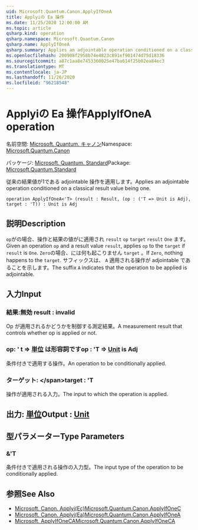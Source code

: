 ```yaml
---
uid: Microsoft.Quantum.Canon.ApplyIfOneA
title: Applyiの Ea 操作
ms.date: 11/25/2020 12:00:00 AM
ms.topic: article
qsharp.kind: operation
qsharp.namespace: Microsoft.Quantum.Canon
qsharp.name: ApplyIfOneA
qsharp.summary: Applies an adjointable operation conditioned on a classical result value being one.
ms.openlocfilehash: 200908f2958b74e4823c891ef901474d75d18336
ms.sourcegitcommit: a87c1aa8e7453360025e47ba614f25b02ea84ec3
ms.translationtype: MT
ms.contentlocale: ja-JP
ms.lasthandoff: 11/26/2020
ms.locfileid: "96218548"
---
```

# <a name="applyifonea-operation"></a><span data-ttu-id="b3b8f-102">Applyiの Ea 操作</span><span class="sxs-lookup"><span data-stu-id="b3b8f-102">ApplyIfOneA operation</span></span>

<span data-ttu-id="b3b8f-103">名前空間: [Microsoft. Quantum. キャノン](xref:Microsoft.Quantum.Canon)</span><span class="sxs-lookup"><span data-stu-id="b3b8f-103">Namespace: [Microsoft.Quantum.Canon](xref:Microsoft.Quantum.Canon)</span></span>

<span data-ttu-id="b3b8f-104">パッケージ: [Microsoft. Quantum. Standard](https://nuget.org/packages/Microsoft.Quantum.Standard)</span><span class="sxs-lookup"><span data-stu-id="b3b8f-104">Package: [Microsoft.Quantum.Standard](https://nuget.org/packages/Microsoft.Quantum.Standard)</span></span>


<span data-ttu-id="b3b8f-105">従来の結果値が1である adjointable 操作を適用します。</span><span class="sxs-lookup"><span data-stu-id="b3b8f-105">Applies an adjointable operation conditioned on a classical result value being one.</span></span>

```qsharp
operation ApplyIfOneA<'T> (result : Result, (op : ('T => Unit is Adj), target : 'T)) : Unit is Adj
```


## <a name="description"></a><span data-ttu-id="b3b8f-106">説明</span><span class="sxs-lookup"><span data-stu-id="b3b8f-106">Description</span></span>

<span data-ttu-id="b3b8f-107">`op`がの場合、操作と結果の値がに適用され `result` `op` `target` `result` `One` ます。</span><span class="sxs-lookup"><span data-stu-id="b3b8f-107">Given an operation `op` and a result value `result`, applies `op` to the `target` if `result` is `One`.</span></span> <span data-ttu-id="b3b8f-108">`Zero`の場合、には何も起こりません `target` 。</span><span class="sxs-lookup"><span data-stu-id="b3b8f-108">If `Zero`, nothing happens to the `target`.</span></span>
<span data-ttu-id="b3b8f-109">サフィックスは、 `A` 適用される操作が adjointable であることを示します。</span><span class="sxs-lookup"><span data-stu-id="b3b8f-109">The suffix `A` indicates that the operation to be applied is adjointable.</span></span>

## <a name="input"></a><span data-ttu-id="b3b8f-110">入力</span><span class="sxs-lookup"><span data-stu-id="b3b8f-110">Input</span></span>

### <a name="result--__invalidresult__"></a><span data-ttu-id="b3b8f-111">結果:__無効 <Result>__</span><span class="sxs-lookup"><span data-stu-id="b3b8f-111">result : __invalid<Result>__</span></span>

<span data-ttu-id="b3b8f-112">Op が適用されるかどうかを制御する測定結果。</span><span class="sxs-lookup"><span data-stu-id="b3b8f-112">A measurement result that controls whether op is applied or not.</span></span>


### <a name="op--t--unit--is-adj"></a><span data-ttu-id="b3b8f-113">op: ' t => [単位](xref:microsoft.quantum.lang-ref.unit)  は形容詞です</span><span class="sxs-lookup"><span data-stu-id="b3b8f-113">op : 'T => [Unit](xref:microsoft.quantum.lang-ref.unit)  is Adj</span></span>

<span data-ttu-id="b3b8f-114">条件付きで適用する操作。</span><span class="sxs-lookup"><span data-stu-id="b3b8f-114">An operation to be conditionally applied.</span></span>


### <a name="target--t"></a><span data-ttu-id="b3b8f-115">ターゲット: \</span><span class="sxs-lookup"><span data-stu-id="b3b8f-115">target : 'T</span></span>

<span data-ttu-id="b3b8f-116">操作が適用される入力。</span><span class="sxs-lookup"><span data-stu-id="b3b8f-116">The input to which the operation is applied.</span></span>



## <a name="output--unit"></a><span data-ttu-id="b3b8f-117">出力: [単位](xref:microsoft.quantum.lang-ref.unit)</span><span class="sxs-lookup"><span data-stu-id="b3b8f-117">Output : [Unit](xref:microsoft.quantum.lang-ref.unit)</span></span>



## <a name="type-parameters"></a><span data-ttu-id="b3b8f-118">型パラメーター</span><span class="sxs-lookup"><span data-stu-id="b3b8f-118">Type Parameters</span></span>

### <a name="t"></a><span data-ttu-id="b3b8f-119">&</span><span class="sxs-lookup"><span data-stu-id="b3b8f-119">'T</span></span>

<span data-ttu-id="b3b8f-120">条件付きで適用される操作の入力型。</span><span class="sxs-lookup"><span data-stu-id="b3b8f-120">The input type of the operation to be conditionally applied.</span></span>

## <a name="see-also"></a><span data-ttu-id="b3b8f-121">参照</span><span class="sxs-lookup"><span data-stu-id="b3b8f-121">See Also</span></span>

- [<span data-ttu-id="b3b8f-122">Microsoft. Canon. Applyi(Ec)</span><span class="sxs-lookup"><span data-stu-id="b3b8f-122">Microsoft.Quantum.Canon.ApplyIfOneC</span></span>](xref:Microsoft.Quantum.Canon.ApplyIfOneC)
- [<span data-ttu-id="b3b8f-123">Microsoft. Canon. Applyi(Ea)</span><span class="sxs-lookup"><span data-stu-id="b3b8f-123">Microsoft.Quantum.Canon.ApplyIfOneA</span></span>](xref:Microsoft.Quantum.Canon.ApplyIfOneA)
- [<span data-ttu-id="b3b8f-124">Microsoft. ApplyIfOneCA</span><span class="sxs-lookup"><span data-stu-id="b3b8f-124">Microsoft.Quantum.Canon.ApplyIfOneCA</span></span>](xref:Microsoft.Quantum.Canon.ApplyIfOneCA)